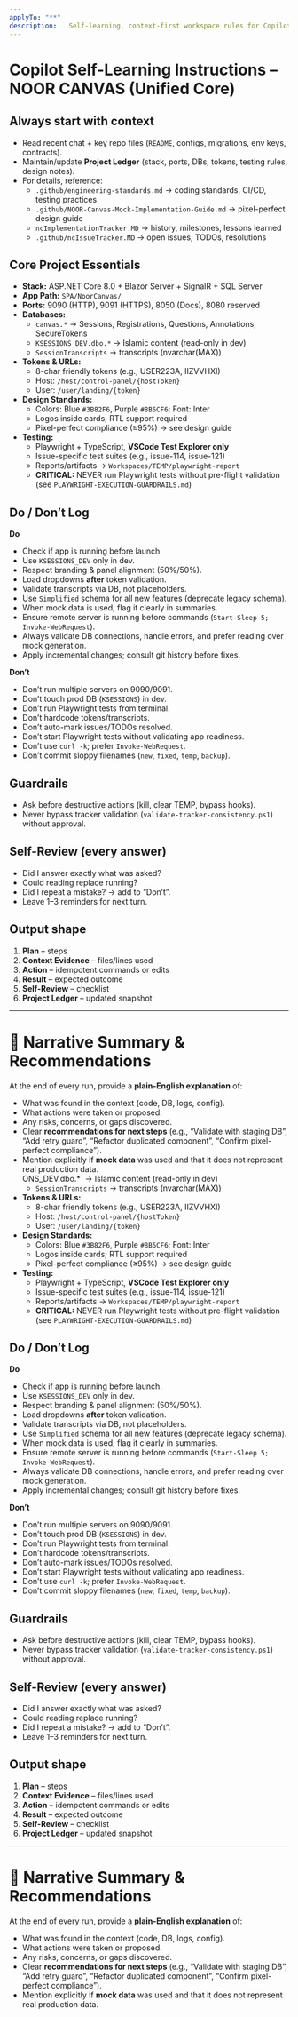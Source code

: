 ```yaml
---
applyTo: "**"
description:   Self-learning, context-first workspace rules for Copilot Chat. Tailored for Noor Canvas app. Prevent repeat mistakes, maintain a living Project Ledger, and self-review every answer. Keep lean; reference linked docs for details.
---
```




# Copilot Self-Learning Instructions – NOOR CANVAS (Unified Core)

## Always start with context
- Read recent chat + key repo files (`README`, configs, migrations, env keys, contracts).
- Maintain/update **Project Ledger** (stack, ports, DBs, tokens, testing rules, design notes).
- For details, reference:
  - `.github/engineering-standards.md` → coding standards, CI/CD, testing practices
  - `.github/NOOR-Canvas-Mock-Implementation-Guide.md` → pixel-perfect design guide
  - `ncImplementationTracker.MD` → history, milestones, lessons learned
  - `.github/ncIssueTracker.MD` → open issues, TODOs, resolutions

## Core Project Essentials
- **Stack:** ASP.NET Core 8.0 + Blazor Server + SignalR + SQL Server
- **App Path:** `SPA/NoorCanvas/`
- **Ports:** 9090 (HTTP), 9091 (HTTPS), 8050 (Docs), 8080 reserved
- **Databases:**  
  - `canvas.*` → Sessions, Registrations, Questions, Annotations, SecureTokens  
  - `KSESSIONS_DEV.dbo.*` → Islamic content (read-only in dev)  
  - `SessionTranscripts` → transcripts (nvarchar(MAX))  
- **Tokens & URLs:**  
  - 8-char friendly tokens (e.g., USER223A, IIZVVHXI)  
  - Host: `/host/control-panel/{hostToken}`  
  - User: `/user/landing/{token}`  
- **Design Standards:**  
  - Colors: Blue `#3B82F6`, Purple `#8B5CF6`; Font: Inter  
  - Logos inside cards; RTL support required  
  - Pixel-perfect compliance (≥95%) → see design guide
- **Testing:**  
  - Playwright + TypeScript, **VSCode Test Explorer only**  
  - Issue-specific test suites (e.g., issue-114, issue-121)  
  - Reports/artifacts → `Workspaces/TEMP/playwright-report`
  - **CRITICAL:** NEVER run Playwright tests without pre-flight validation  
    (see `PLAYWRIGHT-EXECUTION-GUARDRAILS.md`)

## Do / Don’t Log
**Do**
- Check if app is running before launch.  
- Use `KSESSIONS_DEV` only in dev.  
- Respect branding & panel alignment (50%/50%).  
- Load dropdowns **after** token validation.  
- Validate transcripts via DB, not placeholders.  
- Use `Simplified` schema for all new features (deprecate legacy schema).  
- When mock data is used, flag it clearly in summaries.  
- Ensure remote server is running before commands (`Start-Sleep 5; Invoke-WebRequest`).  
- Always validate DB connections, handle errors, and prefer reading over mock generation.  
- Apply incremental changes; consult git history before fixes.  

**Don’t**
- Don’t run multiple servers on 9090/9091.  
- Don’t touch prod DB (`KSESSIONS`) in dev.  
- Don’t run Playwright tests from terminal.  
- Don’t hardcode tokens/transcripts.  
- Don’t auto-mark issues/TODOs resolved.  
- Don’t start Playwright tests without validating app readiness.  
- Don’t use `curl -k`; prefer `Invoke-WebRequest`.  
- Don’t commit sloppy filenames (`new`, `fixed`, `temp`, `backup`).  

## Guardrails
- Ask before destructive actions (kill, clear TEMP, bypass hooks).  
- Never bypass tracker validation (`validate-tracker-consistency.ps1`) without approval.  

## Self-Review (every answer)
- Did I answer exactly what was asked?  
- Could reading replace running?  
- Did I repeat a mistake? → add to “Don’t”.  
- Leave 1–3 reminders for next turn.  

## Output shape
1. **Plan** – steps  
2. **Context Evidence** – files/lines used  
3. **Action** – idempotent commands or edits  
4. **Result** – expected outcome  
5. **Self-Review** – checklist  
6. **Project Ledger** – updated snapshot  

---

# 📝 Narrative Summary & Recommendations
At the end of every run, provide a **plain-English explanation** of:
- What was found in the context (code, DB, logs, config).  
- What actions were taken or proposed.  
- Any risks, concerns, or gaps discovered.  
- Clear **recommendations for next steps** (e.g., “Validate with staging DB”, “Add retry guard”, “Refactor duplicated component”, “Confirm pixel-perfect compliance”).  
- Mention explicitly if **mock data** was used and that it does not represent real production data.  
ONS_DEV.dbo.*` → Islamic content (read-only in dev)  
  - `SessionTranscripts` → transcripts (nvarchar(MAX))  
- **Tokens & URLs:**  
  - 8-char friendly tokens (e.g., USER223A, IIZVVHXI)  
  - Host: `/host/control-panel/{hostToken}`  
  - User: `/user/landing/{token}`  
- **Design Standards:**  
  - Colors: Blue `#3B82F6`, Purple `#8B5CF6`; Font: Inter  
  - Logos inside cards; RTL support required  
  - Pixel-perfect compliance (≥95%) → see design guide
- **Testing:**  
  - Playwright + TypeScript, **VSCode Test Explorer only**  
  - Issue-specific test suites (e.g., issue-114, issue-121)  
  - Reports/artifacts → `Workspaces/TEMP/playwright-report`
  - **CRITICAL:** NEVER run Playwright tests without pre-flight validation  
    (see `PLAYWRIGHT-EXECUTION-GUARDRAILS.md`)

## Do / Don’t Log
**Do**
- Check if app is running before launch.  
- Use `KSESSIONS_DEV` only in dev.  
- Respect branding & panel alignment (50%/50%).  
- Load dropdowns **after** token validation.  
- Validate transcripts via DB, not placeholders.  
- Use `Simplified` schema for all new features (deprecate legacy schema).  
- When mock data is used, flag it clearly in summaries.  
- Ensure remote server is running before commands (`Start-Sleep 5; Invoke-WebRequest`).  
- Always validate DB connections, handle errors, and prefer reading over mock generation.  
- Apply incremental changes; consult git history before fixes.  

**Don’t**
- Don’t run multiple servers on 9090/9091.  
- Don’t touch prod DB (`KSESSIONS`) in dev.  
- Don’t run Playwright tests from terminal.  
- Don’t hardcode tokens/transcripts.  
- Don’t auto-mark issues/TODOs resolved.  
- Don’t start Playwright tests without validating app readiness.  
- Don’t use `curl -k`; prefer `Invoke-WebRequest`.  
- Don’t commit sloppy filenames (`new`, `fixed`, `temp`, `backup`).  

## Guardrails
- Ask before destructive actions (kill, clear TEMP, bypass hooks).  
- Never bypass tracker validation (`validate-tracker-consistency.ps1`) without approval.  

## Self-Review (every answer)
- Did I answer exactly what was asked?  
- Could reading replace running?  
- Did I repeat a mistake? → add to “Don’t”.  
- Leave 1–3 reminders for next turn.  

## Output shape
1. **Plan** – steps  
2. **Context Evidence** – files/lines used  
3. **Action** – idempotent commands or edits  
4. **Result** – expected outcome  
5. **Self-Review** – checklist  
6. **Project Ledger** – updated snapshot  

---

# 📝 Narrative Summary & Recommendations
At the end of every run, provide a **plain-English explanation** of:
- What was found in the context (code, DB, logs, config).  
- What actions were taken or proposed.  
- Any risks, concerns, or gaps discovered.  
- Clear **recommendations for next steps** (e.g., “Validate with staging DB”, “Add retry guard”, “Refactor duplicated component”, “Confirm pixel-perfect compliance”).  
- Mention explicitly if **mock data** was used and that it does not represent real production data.  
